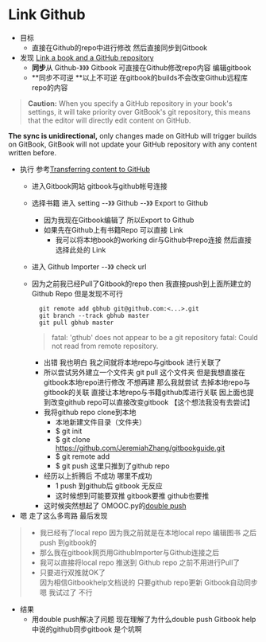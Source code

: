 # Link Github

- 目标
	- 直接在Github的repo中进行修改 然后直接同步到Gitbook  
- 发现 [Link a book and a GitHub repository](http://help.gitbook.com/github/index.html)
	- **同步**从 Github-》》》 Gitbook 可直接在Github修改repo内容 编辑gitbook
	- **同步不可逆 **以上不可逆 在gitbook的builds不会改变Github远程库repo的内容
> **Caution:** When you specify a GitHub repository in your book's settings, it will take priority over GitBook's git repository, this means that the editor will directly edit content on GitHub.  
> 
**The sync is unidirectional,** only changes made on GitHub will trigger builds on GitBook, GitBook will not update your GitHub repository with any content written before.

- 执行 参考[Transferring content to GitHub](http://help.gitbook.com/github/transferring_to_github.html)
	- 进入Gitbook网站 gitbook与github帐号连接
	- 选择书籍 进入 setting --》》 Github --》》 Export to Github 
		- 因为我现在Gitbook编辑了 所以Export to Github
		- 如果先在Github上有书籍Repo 可以直接 Link
			- 我可以将本地book的working dir与Github中repo连接 然后直接选择此处的 Link
	- 进入 Github Importer --》》 check url 
	- 因为之前我已经Pull了Gitbook的repo then 我直接push到上面所建立的Github Repo 但是发现不可行

			git remote add gbhub git@github.com:<...>.git
			git branch --track gbhub master
			git pull gbhub master 

		> fatal: 'gthub' does not appear to be a git repository
		fatal: Could not read from remote repository.
		
		- 出错 我也明白 我之间就将本地repo与gitbook 进行关联了 
		- 所以尝试另外建立一个文件夹 git pull 这个文件夹 但是我想直接在gitbook本地repo进行修改 不想再建 那么我就尝试 去掉本地repo与gitbook的关联 直接让本地repo与书籍github库进行关联 因上面也提到改变github repo可以直接改变gitbook 【这个想法我没有去尝试】
		- 我将github repo clone到本地 
			- 本地新建文件目录（文件夹）
			- $ git init
			- $ git clone https://github.com/JeremiahZhang/gitbookguide.git
			- $ git remote add 
			- $ git push 这里只推到了github repo
		- 经历以上折腾后 不成功 哪里不成功
			- 1 push 到github后 gitbook 无反应
			- 这时候想到可能要双推 gitbook要推 github也要推
		-  这时候突然想起了 OMOOC.py的[double push](https://openmindclub.gitbooks.io/omooc-py/content/support/dpush.html)
- 嗯 走了这么多弯路 最后发现

> - 我已经有了local repo 因为我之前就是在本地local repo 编辑图书 之后push 到gitbook的   
> - 那么我在gitbook网页用GithubImporter与Github连接之后 
> - 我可以直接将local repo 推送到 Github repo 之前不用进行Pull了
> - 只要进行双推就OK了   
> 因为相信Gitbookhelp文档说的 只要github repo更新 Gitbook自动同步 嗯 我试过了 不行

- 结果
	- 用double push解决了问题 现在理解了为什么double push Gitbook help中说的github同步gitbook 是个坑啊